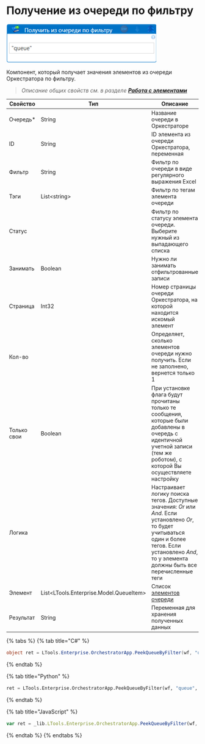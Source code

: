# Получение из очереди по фильтру

![](<../../../../.gitbook/assets/получить из очереди по фильтру.png>)

Компонент, который получает значения элементов из очереди Оркестратора по фильтру.

> *Описание общих свойств см. в разделе [**Работа с элементами**](https://docs.primo-rpa.ru/primo-rpa/primo-studio/process/elements)*

| Свойство   | Тип    | Описание                            | Пример
| ---------- | ------ | ----------------------------------- | --------- 
| Очередь\*  | String | Название очереди в Оркестраторе     | "Queque"
| ID         | String | ID элемента из очереди Оркестратора, переменная | queue_id.ToString()
| Фильтр     | String | Фильтр по очереди в виде регулярного выражения Excel | "%1330\|15.07.2022%"
| Тэги       | List\<string> | Фильтр по тегам элемента очереди | new List<string>( ) { "tag1", "tag2", "tag3" }
| Статус     |        | Фильтр по статусу элемента очереди. Выберите нужный из выпадающего списка  | Error
| Занимать   | Boolean | Нужно ли занимать отфильтрованные записи | 
| Страница   | Int32  | Номер страницы очереди Оркестратора, на которой находится искомый элемент | 5
| Кол-во     |        | Определяет, сколько элементов очереди нужно получить. Если не заполнено, вернется только 1 | 10
| Только свои | Boolean | При установке флага будут прочитаны только те сообщения, которые были добавлены в очередь с идентичной учетной записи (тем же роботом), с которой Вы осуществляете настройку |
| Логика     |        | Настраивает логику поиска тегов. Доступные значения: *Or* или *And*. Если установлено *Or*, то будет учитываться один и более тегов. Если установлено *And*, то у элемента должны быть все перечисленные теги | Or
| Элемент    | List<LTools.Enterprise.Model.QueueItem> | Список [элементов очереди](https://github.com/ttalantseva/Docs.Rus/blob/main/g_elements/el_basic/els_orch/els_queues/datatypes.md)  |
| Результат  | String   | Переменная для хранения полученных данных | item_1
  
  
{% tabs %}
{% tab title="C#" %}
```csharp
object ret = LTools.Enterprise.OrchestratorApp.PeekQueueByFilter(wf, "queue", id, ".name", LTools.Enterprise.Model.QueueItemStates2.Any, false, 10);
```
{% endtab %}

{% tab title="Python" %}
```python
ret = LTools.Enterprise.OrchestratorApp.PeekQueueByFilter(wf, "queue", id, ".name", LTools.Enterprise.Model.QueueItemStates2.Any, false, 10)
```
{% endtab %}

{% tab title="JavaScript" %}
```javascript
var ret = _lib.LTools.Enterprise.OrchestratorApp.PeekQueueByFilter(wf, "queue", id, ".name", _lib.LTools.Enterprise.Model.QueueItemStates2.Any, false, 10);
```
{% endtab %}
{% endtabs %}

